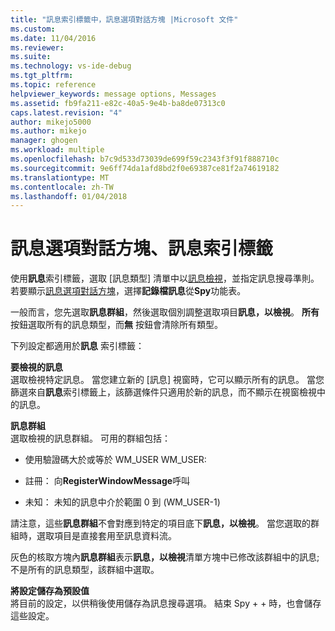 ```yaml
---
title: "訊息索引標籤中，訊息選項對話方塊 |Microsoft 文件"
ms.custom: 
ms.date: 11/04/2016
ms.reviewer: 
ms.suite: 
ms.technology: vs-ide-debug
ms.tgt_pltfrm: 
ms.topic: reference
helpviewer_keywords: message options, Messages
ms.assetid: fb9fa211-e82c-40a5-9e4b-ba8de07313c0
caps.latest.revision: "4"
author: mikejo5000
ms.author: mikejo
manager: ghogen
ms.workload: multiple
ms.openlocfilehash: b7c9d533d73039de699f59c2343f3f91f888710c
ms.sourcegitcommit: 9e6ff74da1afd8bd2f0e69387ce81f2a74619182
ms.translationtype: MT
ms.contentlocale: zh-TW
ms.lasthandoff: 01/04/2018
---
```

# <a name="messages-tab-message-options-dialog-box"></a>訊息選項對話方塊、訊息索引標籤
使用**訊息**索引標籤，選取 [訊息類型] 清單中以[訊息檢視](../debugger/messages-view.md)，並指定訊息搜尋準則。 若要顯示[訊息選項對話方塊](../debugger/message-options-dialog-box.md)，選擇**記錄檔訊息**從**Spy**功能表。  
  
 一般而言，您先選取**訊息群組**，然後選取個別調整選取項目**訊息，以檢視**。 **所有**按鈕選取所有的訊息類型，而**無** 按鈕會清除所有類型。  
  
 下列設定都適用於**訊息** 索引標籤：  
  
 **要檢視的訊息**  
 選取檢視特定訊息。 當您建立新的 [訊息] 視窗時，它可以顯示所有的訊息。 當您篩選來自**訊息**索引標籤上，該篩選條件只適用於新的訊息，而不顯示在視窗檢視中的訊息。  
  
 **訊息群組**  
 選取檢視的訊息群組。 可用的群組包括：  
  
-   使用驗證碼大於或等於 WM_USER WM_USER:  
  
-   註冊： 向**RegisterWindowMessage**呼叫  
  
-   未知： 未知的訊息中介於範圍 0 到 (WM_USER-1)  
  
 請注意，這些**訊息群組**不會對應到特定的項目底下**訊息，以檢視**。 當您選取的群組時，選取項目是直接套用至訊息資料流。  
  
 灰色的核取方塊內**訊息群組**表示**訊息，以檢視**清單方塊中已修改該群組中的訊息; 不是所有的訊息類型，該群組中選取。  
  
 **將設定儲存為預設值**  
 將目前的設定，以供稍後使用儲存為訊息搜尋選項。 結束 Spy + + 時，也會儲存這些設定。